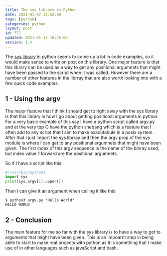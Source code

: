 ```yaml
---
title: The sys library in Python
date: 2021-01-07 15:52:00
tags: [python]
categories: python
layout: post
id: 777
updated: 2021-01-12 16:46:02
version: 1.4
---
```


The [sys library](https://docs.python.org/3.7/library/sys.html) in python seems to come up a lot in code examples, so it would make sense to write on post on this library. One major feature is that this library can be used as a way to get any positional argumnets that might have been passed to the script when it was called. However there are a number of other features in the librray that are also worth looking into with a few quick code examples.

<!-- more -->

## 1 - Using the argv

The major feature that I think I should get to right away with the sys library is that this library is how I go about getting positional arguments in python. For a very basic example of this say I have a python script called argv.py and at the very top O have the python shebang which is a feature that I often add to any script that I aim to make exacutabule in a posix system. After that I just import the sys librray and then the argv prop of the sys module is where I can get to any positional argumnets that might have been given. The first index of this argv sequence is the name of the binray used, but index value 1 forward are the positional argumnets.

So if I have a script like this:

```python
#!/usr/bin/python3
import sys
print(sys.argv[1].upper())
```

Then I can give it an argument when calling it like this:

```
$ python3 argv.py "Hello World"
HELLO WORLD
```

## 2 - Conclusion

The main feature for me so far with the sys library is to have a way to get to arguments that might have been given. This is an impoarnt step in being ablle to start to make real projects with python as it is something that I make use of in other languages such as javaScript and bash.
